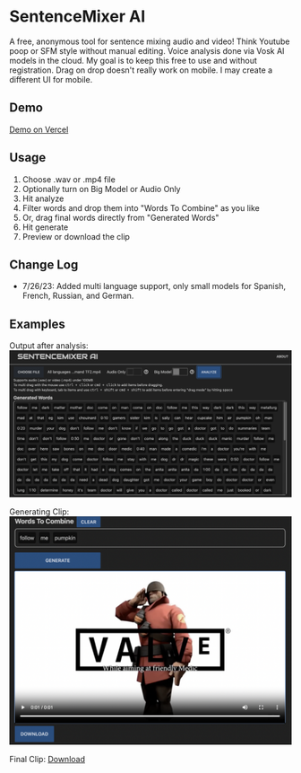 # SentenceMixer AI

A free, anonymous tool for sentence mixing audio and video! Think Youtube poop or SFM style without manual editing.
Voice analysis done via Vosk AI models in the cloud. My goal is to keep this free to use and without registration.
Drag on drop doesn't really work on mobile. I may create a different UI for mobile.

## Demo
[Demo on Vercel](https://sentencemixerai.vercel.app/)

## Usage
1. Choose .wav or .mp4 file
2. Optionally turn on Big Model or Audio Only
3. Hit analyze
4. Filter words and drop them into "Words To Combine" as you like
5. Or, drag final words directly from "Generated Words"
6. Hit generate
7. Preview or download the clip

## Change Log
- 7/26/23: Added multi language support, only small models for Spanish, French, Russian, and German.

## Examples

Output after analysis:
![Main page](static/mainpage.png)


Generating Clip:
![Generated](static/generate.png)

Final Clip:
[Download](static/sampleclip.mp4)


